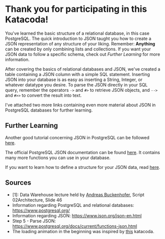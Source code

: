 # Thank you for participating in this Katacoda!

You've learned the basic structure of a relational database, in this case PostgreSQL. The quick introduction to JSON
taught you how to create a JSON representation of any structure of your liking. Remember: **Anything** can be created by
only combining lists and collections. If you want your JSON data to follow a specific schema, check out *Further
Learning* for more information.

After covering the basics of relational databases and JSON, we've created a table containing a JSON column with a simple
SQL statement. Inserting JSON into your database is as easy as inserting a String, Integer, or whatever datatype you
desire. To parse the JSON directly in your SQL query, remember the operators `->` and `#>` to retrieve JSON objects,
and `-->` and `#>>` to convert the result into text.

I've attached two more links containing even more material about JSON in PostgreSQL databases for further learning.

## Further Learning

Another good tutorial concerning JSON in PostgreSQL can be
followed [here](https://www.postgresqltutorial.com/postgresql-json/).

The official PostgreSQL JSON documentation can be
found [here](https://www.postgresql.org/docs/current/functions-json.html). It contains many more functions you can use
in your database.

If you want to learn how to define a structure for your JSON data, read [here](https://json-schema.org/).

## Sources

- [1]: Data Warehouse lecture held by [Andreas Buckenhofer](https://www.katacoda.com/buckenhofer), Script
  02Architecture, Slide 46
- Information regarding PostgreSQL and relational databases: https://www.postgresql.org/
- Information regarding JSON: https://www.json.org/json-en.html
- Step 5 - Parse JSON: https://www.postgresql.org/docs/current/functions-json.html
- The loading animation in the beginning was inspired
  by [this](https://katacoda.com/scenario-examples/scenarios/displaying-progress-spinner) katacoda.
